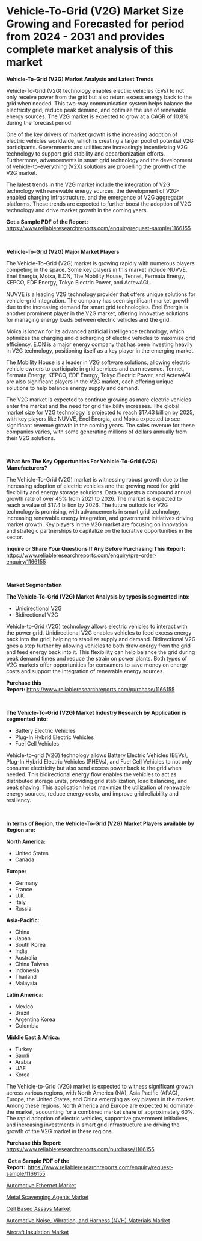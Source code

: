 <p><h1>Vehicle-To-Grid (V2G) Market Size Growing and Forecasted for period from 2024 - 2031 and provides complete market analysis of this market</h1></p><p><strong>Vehicle-To-Grid (V2G) Market Analysis and Latest Trends</strong></p>
<p><p>Vehicle-To-Grid (V2G) technology enables electric vehicles (EVs) to not only receive power from the grid but also return excess energy back to the grid when needed. This two-way communication system helps balance the electricity grid, reduce peak demand, and optimize the use of renewable energy sources. The V2G market is expected to grow at a CAGR of 10.8% during the forecast period.</p><p>One of the key drivers of market growth is the increasing adoption of electric vehicles worldwide, which is creating a larger pool of potential V2G participants. Governments and utilities are increasingly incentivizing V2G technology to support grid stability and decarbonization efforts. Furthermore, advancements in smart grid technology and the development of vehicle-to-everything (V2X) solutions are propelling the growth of the V2G market.</p><p>The latest trends in the V2G market include the integration of V2G technology with renewable energy sources, the development of V2G-enabled charging infrastructure, and the emergence of V2G aggregator platforms. These trends are expected to further boost the adoption of V2G technology and drive market growth in the coming years.</p></p>
<p><strong>Get a Sample PDF of the Report:&nbsp;</strong> <a href="https://www.reliableresearchreports.com/enquiry/request-sample/1166155">https://www.reliableresearchreports.com/enquiry/request-sample/1166155</a></p>
<p>&nbsp;</p>
<p><strong>Vehicle-To-Grid (V2G) Major Market Players</strong></p>
<p><p>The Vehicle-To-Grid (V2G) market is growing rapidly with numerous players competing in the space. Some key players in this market include NUVVE, Enel Energia, Moixa, E.ON, The Mobility House, Tennet, Fermata Energy, KEPCO, EDF Energy, Tokyo Electric Power, and ActewAGL.</p><p>NUVVE is a leading V2G technology provider that offers unique solutions for vehicle-grid integration. The company has seen significant market growth due to the increasing demand for smart grid technologies. Enel Energia is another prominent player in the V2G market, offering innovative solutions for managing energy loads between electric vehicles and the grid.</p><p>Moixa is known for its advanced artificial intelligence technology, which optimizes the charging and discharging of electric vehicles to maximize grid efficiency. E.ON is a major energy company that has been investing heavily in V2G technology, positioning itself as a key player in the emerging market.</p><p>The Mobility House is a leader in V2G software solutions, allowing electric vehicle owners to participate in grid services and earn revenue. Tennet, Fermata Energy, KEPCO, EDF Energy, Tokyo Electric Power, and ActewAGL are also significant players in the V2G market, each offering unique solutions to help balance energy supply and demand.</p><p>The V2G market is expected to continue growing as more electric vehicles enter the market and the need for grid flexibility increases. The global market size for V2G technology is projected to reach $17.43 billion by 2025, with key players like NUVVE, Enel Energia, and Moixa expected to see significant revenue growth in the coming years. The sales revenue for these companies varies, with some generating millions of dollars annually from their V2G solutions.</p></p>
<p>&nbsp;</p>
<p><strong>What Are The Key Opportunities For Vehicle-To-Grid (V2G) Manufacturers?</strong></p>
<p><p>The Vehicle-To-Grid (V2G) market is witnessing robust growth due to the increasing adoption of electric vehicles and the growing need for grid flexibility and energy storage solutions. Data suggests a compound annual growth rate of over 45% from 2021 to 2026. The market is expected to reach a value of $17.4 billion by 2026. The future outlook for V2G technology is promising, with advancements in smart grid technology, increasing renewable energy integration, and government initiatives driving market growth. Key players in the V2G market are focusing on innovation and strategic partnerships to capitalize on the lucrative opportunities in the sector.</p></p>
<p><strong>Inquire or Share Your Questions If Any Before Purchasing This Report:</strong> <a href="https://www.reliableresearchreports.com/enquiry/pre-order-enquiry/1166155">https://www.reliableresearchreports.com/enquiry/pre-order-enquiry/1166155</a></p>
<p>&nbsp;</p>
<p><strong>Market Segmentation</strong></p>
<p><strong>The Vehicle-To-Grid (V2G) Market Analysis by types is segmented into:</strong></p>
<p><ul><li>Unidirectional V2G</li><li>Bidirectional V2G</li></ul></p>
<p><p>Vehicle-to-Grid (V2G) technology allows electric vehicles to interact with the power grid. Unidirectional V2G enables vehicles to feed excess energy back into the grid, helping to stabilize supply and demand. Bidirectional V2G goes a step further by allowing vehicles to both draw energy from the grid and feed energy back into it. This flexibility can help balance the grid during peak demand times and reduce the strain on power plants. Both types of V2G markets offer opportunities for consumers to save money on energy costs and support the integration of renewable energy sources.</p></p>
<p><strong>Purchase this Report:&nbsp;</strong><a href="https://www.reliableresearchreports.com/purchase/1166155">https://www.reliableresearchreports.com/purchase/1166155</a></p>
<p>&nbsp;</p>
<p><strong>The Vehicle-To-Grid (V2G) Market Industry Research by Application is segmented into:</strong></p>
<p><ul><li>Battery Electric Vehicles</li><li>Plug-In Hybrid Electric Vehicles</li><li>Fuel Cell Vehicles</li></ul></p>
<p><p>Vehicle-to-grid (V2G) technology allows Battery Electric Vehicles (BEVs), Plug-In Hybrid Electric Vehicles (PHEVs), and Fuel Cell Vehicles to not only consume electricity but also send excess power back to the grid when needed. This bidirectional energy flow enables the vehicles to act as distributed storage units, providing grid stabilization, load balancing, and peak shaving. This application helps maximize the utilization of renewable energy sources, reduce energy costs, and improve grid reliability and resiliency.</p></p>
<p>&nbsp;</p>
<p><strong>In terms of Region, the Vehicle-To-Grid (V2G) Market Players available by Region are:</strong></p>
<p>
    <p> <strong> North America: </strong>
        <ul>
            <li>United States</li>
            <li>Canada</li>
        </ul>
        </p> 
    <p> <strong> Europe: </strong>
        <ul>
            <li>Germany</li>
            <li>France</li>
            <li>U.K.</li>
            <li>Italy</li>
            <li>Russia</li>
        </ul>
        </p> 
    <p> <strong> Asia-Pacific: </strong>
        <ul>
            <li>China</li>
            <li>Japan</li>
            <li>South Korea</li>
            <li>India</li>
            <li>Australia</li>
            <li>China Taiwan</li>
            <li>Indonesia</li>
            <li>Thailand</li>
            <li>Malaysia</li>
        </ul>
        </p> 
    <p> <strong> Latin America: </strong>
        <ul>
            <li>Mexico</li>
            <li>Brazil</li>
            <li>Argentina Korea</li>
            <li>Colombia</li>
        </ul>
        </p> 
    <p> <strong> Middle East & Africa: </strong>
        <ul>
            <li>Turkey</li>
            <li>Saudi</li>
            <li>Arabia</li>
            <li>UAE</li>
            <li>Korea</li>
        </ul>
    </p>
    </p>
<p><p>The Vehicle-to-Grid (V2G) market is expected to witness significant growth across various regions, with North America (NA), Asia Pacific (APAC), Europe, the United States, and China emerging as key players in the market. Among these regions, North America and Europe are expected to dominate the market, accounting for a combined market share of approximately 60%. The rapid adoption of electric vehicles, supportive government initiatives, and increasing investments in smart grid infrastructure are driving the growth of the V2G market in these regions.</p></p>
<p><strong>Purchase this Report: </strong><a href="https://www.reliableresearchreports.com/purchase/1166155">https://www.reliableresearchreports.com/purchase/1166155</a></p>
<p>&nbsp;<strong>Get a Sample PDF of the Report:&nbsp;&nbsp;</strong><a href="https://www.reliableresearchreports.com/enquiry/request-sample/1166155">https://www.reliableresearchreports.com/enquiry/request-sample/1166155</a></p>
<p><strong></strong></p>
<p><p><a href="https://medium.com/@evertkohler82/automotive-ethernet-market-trends-and-market-analysis-forecasted-for-period-2024-2031-83eefd69a1ca">Automotive Ethernet Market</a></p><p><a href="https://github.com/vimar16th/Market-Research-Report-List-3/blob/main/metal-scavenging-agents-market.md">Metal Scavenging Agents Market</a></p><p><a href="https://medium.com/@marcoshoppe2023/cell-based-assays-market-comprehensive-assessment-by-type-application-and-geography-a801d086a897">Cell Based Assays Market</a></p><p><a href="https://github.com/JameTravis/Market-Research-Report-List-3/blob/main/automotive-noise-vibration-and-harness-nvh-materials-market.md">Automotive Noise, Vibration, and Harness (NVH) Materials Market</a></p><p><a href="https://medium.com/@marcoshoppe2023/aircraft-insulation-market-outlook-industry-overview-and-forecast-2024-to-2031-d501e7df9aac">Aircraft Insulation Market</a></p></p>